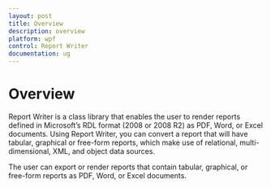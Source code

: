 ```yaml
---
layout: post
title: Overview
description: overview
platform: wpf
control: Report Writer
documentation: ug
---
```


# Overview

Report Writer is a class library that enables the user to render reports defined in Microsoft’s RDL format (2008 or 2008 R2) as PDF, Word, or Excel documents. Using Report Writer, you can convert a report that will have tabular, graphical or free-form reports, which make use of relational, multi-dimensional, XML, and object data sources.

The user can export or render reports that contain tabular, graphical, or free-form reports as PDF, Word, or Excel documents.

